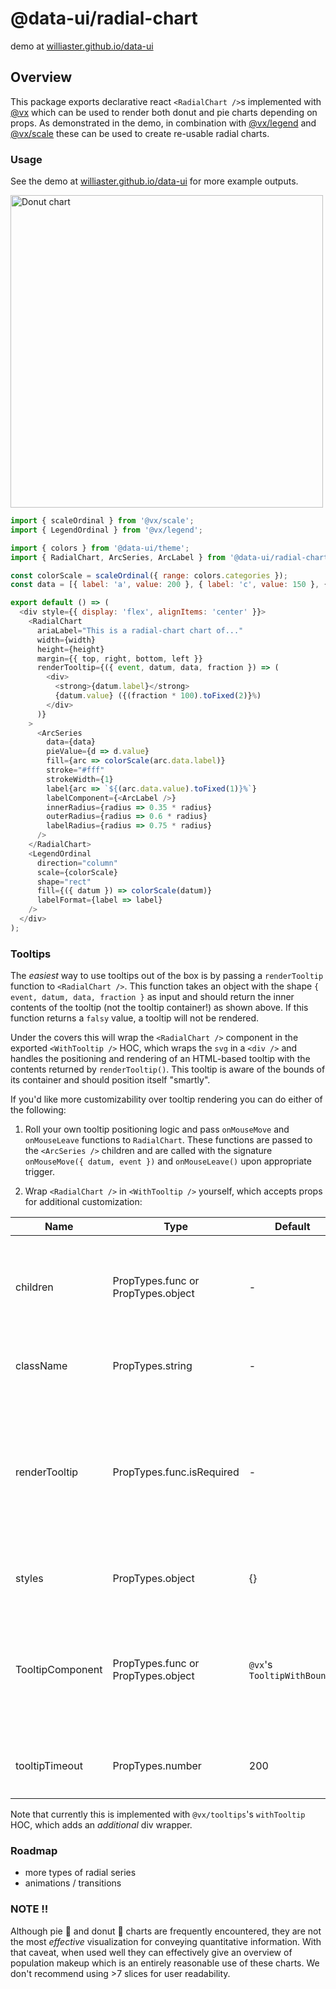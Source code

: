 # @data-ui/radial-chart

demo at <a href="https://williaster.github.io/data-ui" target="_blank">williaster.github.io/data-ui</a>

## Overview
This package exports declarative react `<RadialChart />`s implemented with <a href="vx-demo.now.sh" target="_blank">@vx</a> which can be used to render both donut and pie charts depending on props. As demonstrated in the demo, in combination with [@vx/legend](https://vx-demo.now.sh/legends) and
<a href="https://github.com/hshoff/vx/tree/master/packages/vx-scale" target="_blank">@vx/scale</a> these can be used to create re-usable radial charts.

### Usage
See the demo at <a href="https://williaster.github.io/data-ui" target="_blank">williaster.github.io/data-ui</a> for more example outputs.

<img width="500" alt="Donut chart" src="https://user-images.githubusercontent.com/4496521/29235607-03a68b30-7eb5-11e7-8ccf-dec925ba2d28.gif">

```js
import { scaleOrdinal } from '@vx/scale';
import { LegendOrdinal } from '@vx/legend';

import { colors } from '@data-ui/theme';
import { RadialChart, ArcSeries, ArcLabel } from '@data-ui/radial-chart';

const colorScale = scaleOrdinal({ range: colors.categories });
const data = [{ label: 'a', value: 200 }, { label: 'c', value: 150 }, { label: 'c', value: 21 }];

export default () => (
  <div style={{ display: 'flex', alignItems: 'center' }}>
    <RadialChart
      ariaLabel="This is a radial-chart chart of..."
      width={width}
      height={height}
      margin={{ top, right, bottom, left }}
      renderTooltip={({ event, datum, data, fraction }) => (
        <div>
          <strong>{datum.label}</strong>
          {datum.value} ({(fraction * 100).toFixed(2)}%)
        </div>
      )}
    >
      <ArcSeries
        data={data}
        pieValue={d => d.value}
        fill={arc => colorScale(arc.data.label)}
        stroke="#fff"
        strokeWidth={1}
        label{arc => `${(arc.data.value).toFixed(1)}%`}
        labelComponent={<ArcLabel />}
        innerRadius={radius => 0.35 * radius}
        outerRadius={radius => 0.6 * radius}
        labelRadius={radius => 0.75 * radius}
      />
    </RadialChart>
    <LegendOrdinal
      direction="column"
      scale={colorScale}
      shape="rect"
      fill={({ datum }) => colorScale(datum)}
      labelFormat={label => label}
    />
  </div>
);

```

### Tooltips
The _easiest_ way to use tooltips out of the box is by passing a `renderTooltip` function to `<RadialChart />`. This function takes an object with the shape `{ event, datum, data, fraction }` as input and should return the inner contents of the tooltip (not the tooltip container!) as shown above. If this function returns a `falsy` value, a tooltip will not be rendered.

Under the covers this will wrap the `<RadialChart />` component in the exported `<WithTooltip />` HOC, which wraps the `svg` in a `<div />` and handles the positioning and rendering of an HTML-based tooltip with the contents returned by `renderTooltip()`. This tooltip is aware of the bounds of its container and should position itself "smartly".

If you'd like more customizability over tooltip rendering you can do either of the following:

1) Roll your own tooltip positioning logic and pass `onMouseMove` and `onMouseLeave` functions to `RadialChart`. These functions are passed to the `<ArcSeries />` children and are called with the signature `onMouseMove({ datum, event })` and `onMouseLeave()` upon appropriate trigger.

2) Wrap `<RadialChart />` in `<WithTooltip />` yourself, which accepts props for additional customization:


Name | Type | Default | Description
------------ | ------------- | ------- | ----
children | PropTypes.func or PropTypes.object | - | Child function (to call) or element (to clone) with onMouseMove, onMouseLeave, and tooltipData props/keys
className | PropTypes.string | - | Class name to add to the `<div>` container wrapper
renderTooltip | PropTypes.func.isRequired | - | Renders the _contents_ of the tooltip, signature of `({ event, data, datum, fraction }) => node`. If this function returns a `falsy` value, a tooltip will not be rendered.
styles | PropTypes.object | {} | Styles to add to the `<div>` container wrapper
TooltipComponent | PropTypes.func or PropTypes.object | `@vx`'s `TooltipWithBounds` | Component (not instance) to use as the tooltip container component. It is passed `top` and `left` numbers for positioning
tooltipTimeout | PropTypes.number | 200 | Timeout in ms for the tooltip to hide upon calling `onMouseLeave`

Note that currently this is implemented with `@vx/tooltips`'s `withTooltip` HOC, which adds an _additional_ div wrapper.

### Roadmap
- more types of radial series
- animations / transitions

### NOTE ‼️
Although pie 🍰 and donut 🍩 charts are frequently encountered, they are not the most _effective_ visualization for conveying quantitative information. With that caveat, when used well they can effectively give an overview of population makeup which is an entirely reasonable use of these charts. We don't recommend using >7 slices for user readability.
